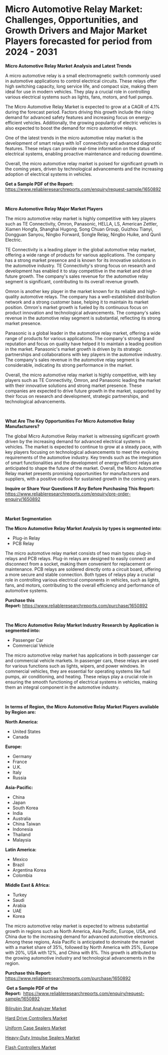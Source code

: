 <p><h1>Micro Automotive Relay Market: Challenges, Opportunities, and Growth Drivers and Major Market Players forecasted for period from 2024 - 2031</h1></p><p><strong>Micro Automotive Relay Market Analysis and Latest Trends</strong></p>
<p><p>A micro automotive relay is a small electromagnetic switch commonly used in automotive applications to control electrical circuits. These relays offer high switching capacity, long service life, and compact size, making them ideal for use in modern vehicles. They play a crucial role in controlling various electrical systems such as lights, fans, motors, and fuel pumps.</p><p>The Micro Automotive Relay Market is expected to grow at a CAGR of 4.1% during the forecast period. Factors driving this growth include the rising demand for advanced safety features and increasing focus on energy-efficient vehicles. Additionally, the growing popularity of electric vehicles is also expected to boost the demand for micro automotive relays.</p><p>One of the latest trends in the micro automotive relay market is the development of smart relays with IoT connectivity and advanced diagnostic features. These relays can provide real-time information on the status of electrical systems, enabling proactive maintenance and reducing downtime.</p><p>Overall, the micro automotive relay market is poised for significant growth in the coming years, driven by technological advancements and the increasing adoption of electrical systems in vehicles.</p></p>
<p><strong>Get a Sample PDF of the Report:&nbsp;</strong> <a href="https://www.reliableresearchreports.com/enquiry/request-sample/1650892">https://www.reliableresearchreports.com/enquiry/request-sample/1650892</a></p>
<p>&nbsp;</p>
<p><strong>Micro Automotive Relay Major Market Players</strong></p>
<p><p>The micro automotive relay market is highly competitive with key players such as TE Connectivity, Omron, Panasonic, HELLA, LS, American Zettler, Xiamen Hongfa, Shanghai Hugong, Song Chuan Group, Guizhou Tianyi, Dongguan Sanyou, Ningbo Forward, Songle Relay, Ningbo Huike, and Qunli Electric. </p><p>TE Connectivity is a leading player in the global automotive relay market, offering a wide range of products for various applications. The company has a strong market presence and is known for its innovative solutions in the automotive industry. TE Connectivity's strong focus on research and development has enabled it to stay competitive in the market and drive future growth. The company's sales revenue for the automotive relay segment is significant, contributing to its overall revenue growth.</p><p>Omron is another key player in the market known for its reliable and high-quality automotive relays. The company has a well-established distribution network and a strong customer base, helping it to maintain its market position. Omron's market growth is fueled by its continuous focus on product innovation and technological advancements. The company's sales revenue in the automotive relay segment is substantial, reflecting its strong market presence.</p><p>Panasonic is a global leader in the automotive relay market, offering a wide range of products for various applications. The company's strong brand reputation and focus on quality have helped it to maintain a leading position in the market. Panasonic's market growth is driven by its strategic partnerships and collaborations with key players in the automotive industry. The company's sales revenue in the automotive relay segment is considerable, indicating its strong performance in the market.</p><p>Overall, the micro automotive relay market is highly competitive, with key players such as TE Connectivity, Omron, and Panasonic leading the market with their innovative solutions and strong market presence. These companies are expected to drive future growth in the market, supported by their focus on research and development, strategic partnerships, and technological advancements.</p></p>
<p>&nbsp;</p>
<p><strong>What Are The Key Opportunities For Micro Automotive Relay Manufacturers?</strong></p>
<p><p>The global Micro Automotive Relay market is witnessing significant growth driven by the increasing demand for advanced electrical systems in vehicles. The market is expected to continue to grow at a steady pace, with key players focusing on technological advancements to meet the evolving requirements of the automotive industry. Key trends such as the integration of smart functionalities and the development of energy-efficient relays are anticipated to shape the future of the market. Overall, the Micro Automotive Relay market presents promising opportunities for manufacturers and suppliers, with a positive outlook for sustained growth in the coming years.</p></p>
<p><strong>Inquire or Share Your Questions If Any Before Purchasing This Report:</strong> <a href="https://www.reliableresearchreports.com/enquiry/pre-order-enquiry/1650892">https://www.reliableresearchreports.com/enquiry/pre-order-enquiry/1650892</a></p>
<p>&nbsp;</p>
<p><strong>Market Segmentation</strong></p>
<p><strong>The Micro Automotive Relay Market Analysis by types is segmented into:</strong></p>
<p><ul><li>Plug-in Relay</li><li>PCB Relay</li></ul></p>
<p><p>The micro automotive relay market consists of two main types: plug-in relays and PCB relays. Plug-in relays are designed to easily connect and disconnect from a socket, making them convenient for replacement or maintenance. PCB relays are soldered directly onto a circuit board, offering a more secure and stable connection. Both types of relays play a crucial role in controlling various electrical components in vehicles, such as lights, fans, and motors, contributing to the overall efficiency and performance of automotive systems.</p></p>
<p><strong>Purchase this Report:&nbsp;</strong><a href="https://www.reliableresearchreports.com/purchase/1650892">https://www.reliableresearchreports.com/purchase/1650892</a></p>
<p>&nbsp;</p>
<p><strong>The Micro Automotive Relay Market Industry Research by Application is segmented into:</strong></p>
<p><ul><li>Passenger Car</li><li>Commercial Vehicle</li></ul></p>
<p><p>The micro automotive relay market has applications in both passenger car and commercial vehicle markets. In passenger cars, these relays are used for various functions such as lights, wipers, and power windows. In commercial vehicles, they are essential for operating systems like fuel pumps, air conditioning, and heating. These relays play a crucial role in ensuring the smooth functioning of electrical systems in vehicles, making them an integral component in the automotive industry.</p></p>
<p>&nbsp;</p>
<p><strong>In terms of Region, the Micro Automotive Relay Market Players available by Region are:</strong></p>
<p>
    <p> <strong> North America: </strong>
        <ul>
            <li>United States</li>
            <li>Canada</li>
        </ul>
        </p> 
    <p> <strong> Europe: </strong>
        <ul>
            <li>Germany</li>
            <li>France</li>
            <li>U.K.</li>
            <li>Italy</li>
            <li>Russia</li>
        </ul>
        </p> 
    <p> <strong> Asia-Pacific: </strong>
        <ul>
            <li>China</li>
            <li>Japan</li>
            <li>South Korea</li>
            <li>India</li>
            <li>Australia</li>
            <li>China Taiwan</li>
            <li>Indonesia</li>
            <li>Thailand</li>
            <li>Malaysia</li>
        </ul>
        </p> 
    <p> <strong> Latin America: </strong>
        <ul>
            <li>Mexico</li>
            <li>Brazil</li>
            <li>Argentina Korea</li>
            <li>Colombia</li>
        </ul>
        </p> 
    <p> <strong> Middle East & Africa: </strong>
        <ul>
            <li>Turkey</li>
            <li>Saudi</li>
            <li>Arabia</li>
            <li>UAE</li>
            <li>Korea</li>
        </ul>
    </p>
    </p>
<p><p>The micro automotive relay market is expected to witness substantial growth in regions such as North America, Asia Pacific, Europe, USA, and China due to the increasing demand for advanced automotive electronics. Among these regions, Asia Pacific is anticipated to dominate the market with a market share of 35%, followed by North America with 25%, Europe with 20%, USA with 12%, and China with 8%. This growth is attributed to the growing automotive industry and technological advancements in the region.</p></p>
<p><strong>Purchase this Report: </strong><a href="https://www.reliableresearchreports.com/purchase/1650892">https://www.reliableresearchreports.com/purchase/1650892</a></p>
<p>&nbsp;<strong>Get a Sample PDF of the Report:&nbsp;&nbsp;</strong><a href="https://www.reliableresearchreports.com/enquiry/request-sample/1650892">https://www.reliableresearchreports.com/enquiry/request-sample/1650892</a></p>
<p><strong></strong></p>
<p><p><a href="https://medium.com/@kavonhansen/bilirubin-stat-analyzer-market-size-reveals-the-best-marketing-channels-in-global-industry-194ecd871c0b">Bilirubin Stat Analyzer Market</a></p><p><a href="https://issuu.com/reportprime-2/docs/hard-drive-controllers-market-size-2030.pptx">Hard Drive Controllers Market</a></p><p><a href="https://github.com/okotobwrhuteie/Market-Research-Report-List-1/blob/main/uniform-case-sealers-market.md">Uniform Case Sealers Market</a></p><p><a href="https://github.com/ashepherd82/Market-Research-Report-List-3/blob/main/heavy-duty-impulse-sealers-market.md">Heavy-Duty Impulse Sealers Market</a></p><p><a href="https://issuu.com/reportprime-2/docs/flash-controllers-market-size-2030.pptx">Flash Controllers Market</a></p></p>